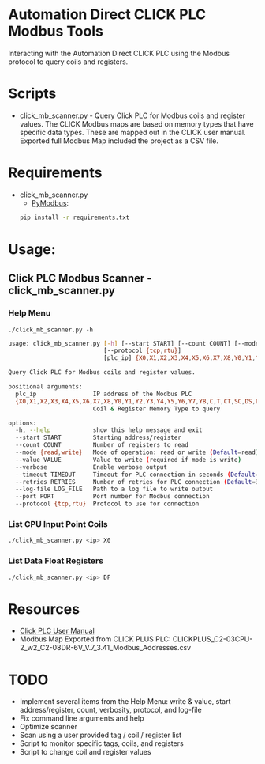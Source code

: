 # Automation Direct CLICK PLC Modbus Tools
Interacting with the Automation Direct CLICK PLC using the Modbus protocol to query coils and registers.

# Scripts

* click_mb_scanner.py - Query Click PLC for Modbus coils and register values. The CLICK Modbus maps are based on memory types that have specific data types. These are mapped out in the CLICK user manual. Exported full Modbus Map included the project as a CSV file.

# Requirements

* click_mb_scanner.py
  * [PyModbus](https://pymodbus.readthedocs.io/en/latest/): 
  ```bash 
  pip install -r requirements.txt
  ```

# Usage:

## Click PLC Modbus Scanner - click_mb_scanner.py
### Help Menu 
`./click_mb_scanner.py -h`

```bash
usage: click_mb_scanner.py [-h] [--start START] [--count COUNT] [--mode {read,write}] [--value VALUE] [--verbose] [--timeout TIMEOUT] [--retries RETRIES] [--log-file LOG_FILE] [--port PORT]
                           [--protocol {tcp,rtu}]
                           [plc_ip] {X0,X1,X2,X3,X4,X5,X6,X7,X8,Y0,Y1,Y2,Y3,Y4,Y5,Y6,Y7,Y8,C,T,CT,SC,DS,DD,DH,DF,XD,YD,TD,CTD,SD,TXT}

Query Click PLC for Modbus coils and register values.

positional arguments:
  plc_ip                IP address of the Modbus PLC
  {X0,X1,X2,X3,X4,X5,X6,X7,X8,Y0,Y1,Y2,Y3,Y4,Y5,Y6,Y7,Y8,C,T,CT,SC,DS,DD,DH,DF,XD,YD,TD,CTD,SD,TXT}
                        Coil & Register Memory Type to query

options:
  -h, --help            show this help message and exit
  --start START         Starting address/register
  --count COUNT         Number of registers to read
  --mode {read,write}   Mode of operation: read or write (Default=read)
  --value VALUE         Value to write (required if mode is write)
  --verbose             Enable verbose output
  --timeout TIMEOUT     Timeout for PLC connection in seconds (Default=3.0)
  --retries RETRIES     Number of retries for PLC connection (Default=3)
  --log-file LOG_FILE   Path to a log file to write output
  --port PORT           Port number for Modbus connection
  --protocol {tcp,rtu}  Protocol to use for connection
  ```

### List CPU Input Point Coils
```bash
./click_mb_scanner.py <ip> X0
```

### List Data Float Registers
```bash
./click_mb_scanner.py <ip> DF
```

# Resources

* [Click PLC User Manual](https://cdn.automationdirect.com/static/manuals/c0userm/ch2.pdf)
* Modbus Map Exported from CLICK PLUS PLC: CLICKPLUS_C2-03CPU-2_w2_C2-08DR-6V_V.7_3.41_Modbus_Addresses.csv

# TODO
* Implement several items from the Help Menu: write & value, start address/register, count, verbosity, protocol, and log-file
* Fix command line arguments and help
* Optimize scanner
* Scan using a user provided tag / coil / register list
* Script to monitor specific tags, coils, and registers
* Script to change coil and register values